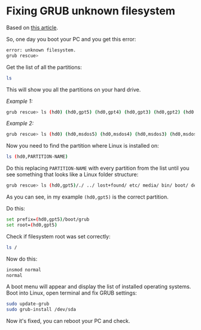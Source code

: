 # Fixing GRUB unknown filesystem

Based on [this article](https://www.easytechguides.com/error-unknown-filesystem-grub-rescue.html).

So, one day you boot your PC and you get this error:

``` bash
error: unknown filesystem.
grub rescue>
```

Get the list of all the partitions:

``` bash
ls
```

This will show you all the partitions on your hard drive.

*Example 1:*
``` bash
grub rescue> ls (hd0) (hd0,gpt5) (hd0,gpt4) (hd0,gpt3) (hd0,gpt2) (hd0,gpt1) (fd0) grub rescue>
```

*Example 2:*
``` bash
grub rescue> ls (hd0) (hd0,msdos5) (hd0,msdos4) (hd0,msdos3) (hd0,msdos2) (hd0,msdos1) (fd0) grub rescue>
```

Now you need to find the partition where Linux is installed on:

``` bash
ls (hd0,PARTITION-NAME)
```

Do this replacing `PARTITION-NAME` with every partition from the list until you see something that looks like a Linux folder structure:

``` bash
grub rescue> ls (hd0,gpt5)/./ ../ lost+found/ etc/ media/ bin/ boot/ dev/ home/ lib/ mnt/ opt/ proc/ root/ run/ sbin/ selinux/ srv/ sys/ tmp/ usr/ var/ initrd.img initrd.img.old vmlinuz cdrom/ grub rescue>
```

As you can see, in my example `(hd0,gpt5)` is the correct partition.

Do this:

``` bash
set prefix=(hd0,gpt5)/boot/grub
set root=(hd0,gpt5)
```

Check if filesystem root was set correctly:

``` bash
ls /
```

Now do this:

``` bash
insmod normal
normal
```

A boot menu will appear and display the list of installed operating systems. Boot into Linux, open terminal and fix GRUB settings:

``` bash
sudo update-grub
sudo grub-install /dev/sda
```

Now it's fixed, you can reboot your PC and check.
